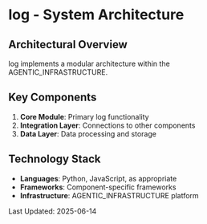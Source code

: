 # log - System Architecture

## Architectural Overview

log implements a modular architecture within the AGENTIC_INFRASTRUCTURE.

## Key Components

1. **Core Module**: Primary log functionality
2. **Integration Layer**: Connections to other components
3. **Data Layer**: Data processing and storage

## Technology Stack

- **Languages**: Python, JavaScript, as appropriate
- **Frameworks**: Component-specific frameworks
- **Infrastructure**: AGENTIC_INFRASTRUCTURE platform

Last Updated: 2025-06-14
